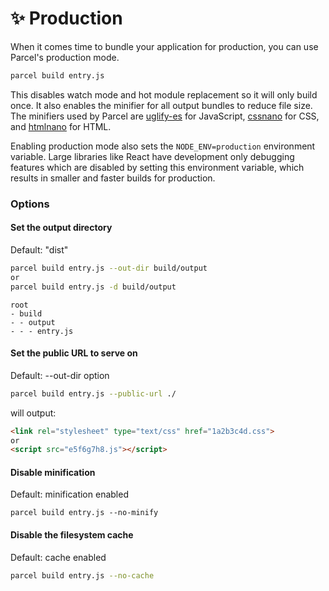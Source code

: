 # ✨ Production

When it comes time to bundle your application for production, you can use Parcel's production mode.

```bash
parcel build entry.js
```

This disables watch mode and hot module replacement so it will only build once. It also enables the minifier for all output bundles to reduce file size. The minifiers used by Parcel are [uglify-es](https://github.com/mishoo/UglifyJS2/tree/harmony) for JavaScript, [cssnano](http://cssnano.co) for CSS, and [htmlnano](https://github.com/posthtml/htmlnano) for HTML.

Enabling production mode also sets the `NODE_ENV=production` environment variable. Large libraries like React have development only debugging features which are disabled by setting this environment variable, which results in smaller and faster builds for production.


### Options

#### Set the output directory

Default: "dist"

```bash
parcel build entry.js --out-dir build/output
or
parcel build entry.js -d build/output
```

```base
root
- build
- - output
- - - entry.js
```

#### Set the public URL to serve on

Default: --out-dir option

```bash
parcel build entry.js --public-url ./
```

will output:

```html
<link rel="stylesheet" type="text/css" href="1a2b3c4d.css">
or
<script src="e5f6g7h8.js"></script>
```


#### Disable minification

Default: minification enabled

```
parcel build entry.js --no-minify
```

#### Disable the filesystem cache
Default: cache enabled

```bash
parcel build entry.js --no-cache
```
